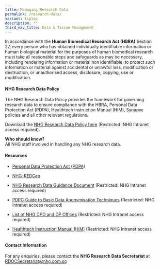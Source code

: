 ```yaml
---
title: Managing Research Data
permalink: /research-data/
variant: tiptap
description: ""
third_nav_title: Data & Tissue Management
---
```

<p>In accordance with the <strong>Human Biomedical Research Act (HBRA)</strong> Section
27, every person who has obtained individually identifiable information
or human biological material for the purposes of human biomedical research
must take all reasonable steps and safeguards as may be necessary, including
rendering information or material non identifiable, to protect such information
or material against accidental or unlawful loss, modification or destruction,
or unauthorised access, disclosure, copying, use or modification.</p>
<h4><strong>NHG Research Data Policy</strong></h4>
<p>The NHG Research Data Policy provides the framework for governing research
data to ensure compliance with the HBRA, Personal Data Protection Act (PDPA),
Healthtech Instruction Manual (HIM), Synapxe policies and all other relevant
regulations.</p>
<p>Download the <a href="https://mynhg.nhg.com.sg/dept/rcu/Shared%20Library/Research%20Data/NHG%20Research%20Data%20Policy.pdf?Web=1" rel="noopener nofollow" target="_blank">NHG Research Data Policy here</a> (Restricted:
NHG Intranet access required).&nbsp;</p>
<p><strong>Who should know?</strong>
<br>All NHG staff involved in handling any NHG research data.</p>
<p></p>
<h4><strong>Resources</strong></h4>
<ul data-tight="true" class="tight">
<li>
<p><a href="/pdpa/" rel="noopener noreferrer nofollow" target="_blank"><u>Personal Data Protection Act (PDPA)</u></a>&nbsp;</p>
</li>
<li>
<p><a href="https://redcapsupport.gri.nhg.com.sg/" rel="noopener noreferrer nofollow" target="_blank"><u>NHG-REDCap</u></a>
</p>
</li>
<li>
<p><a href="https://mynhg.nhg.com.sg/dept/rcu/Shared%20Library/Research%20Data/NHG%20Research%20Data%20Guidance%20Document.pdf?Web=1" rel="noopener noreferrer nofollow" target="_blank"><u>NHG Research Data Guidance Document</u></a> (Restricted:
NHG Intranet access required)</p>
</li>
<li>
<p><a href="https://mynhg.nhg.com.sg/dept/rcu/Shared%20Library/Research%20Data/PDPC%20Guide%20to%20Basic%20Data%20Anonymisation%20Techniques%20v1%20(250118).pdf?Web=1" rel="noopener noreferrer nofollow" target="_blank"><u>PDPC Guide to Basic Data Anonymisation Techniques</u></a> (Restricted:
NHG Intranet access required)</p>
</li>
<li>
<p><a href="https://mynhg.nhg.com.sg/dept/rcu/Shared%20Library/Research%20Data/List%20of%20NHG%20DPO%20and%20DP%20Offices.pdf" rel="noopener noreferrer nofollow" target="_blank"><u>List of NHG DPO and DP Offices</u></a> (Restricted:
NHG Intranet access required)</p>
</li>
<li>
<p><a href="https://mynhg.nhg.com.sg/Pages/NHG-Policies.aspx" rel="noopener noreferrer nofollow" target="_blank"><u>Healthtech Instruction Manual (HIM)</u></a> (Restricted:
NHG Intranet access required)</p>
</li>
</ul>
<p></p>
<h4><strong>Contact Information</strong></h4>
<p>For any enquiries, please contact the <strong>NHG Research Data Secretariat</strong> at
<a href="https://mynhg.nhg.com.sg/dept/rcu/Shared%20Library/Research%20Data/NHG%20Research%20Data%20Policy.pdf?Web=1" rel="noopener noreferrer nofollow" target="_blank"><u>RDOCSecretariat@nhg.com.sg</u>
</a>
</p>
<p></p>
<p></p>
<p></p>